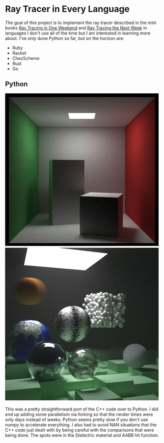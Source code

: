 Ray Tracer in Every Language
============================

The goal of this project is to implement the ray tracer described in the mini books [Ray Tracing in One Weekend](http://in1weekend.blogspot.com/2016/01/ray-tracing-in-one-weekend.html) and [Ray Tracing the Next Week](http://in1weekend.blogspot.com/2016/01/ray-tracing-second-weekend.html) in languages I don't use all of the time but I am interested in learning more about.  I've only done Python so far, but on the horizon are:

* Ruby
* Racket
* ChezScheme
* Rust
* Go

Python
------

![Cornell](python/cornell.png)
![Final](python/final.png)

This was a pretty straightforward port of the C++ code over to Python.  I did end up adding some parallelism via forking so that the render times were only days instead of weeks.  Python seems pretty slow if you don't use numpy to accelerate everything.  I also had to avoid NAN situations that the C++ code just dealt with by being careful with the comparisons that were being done.  The spots were in the Dielectric material and AABB hit function.